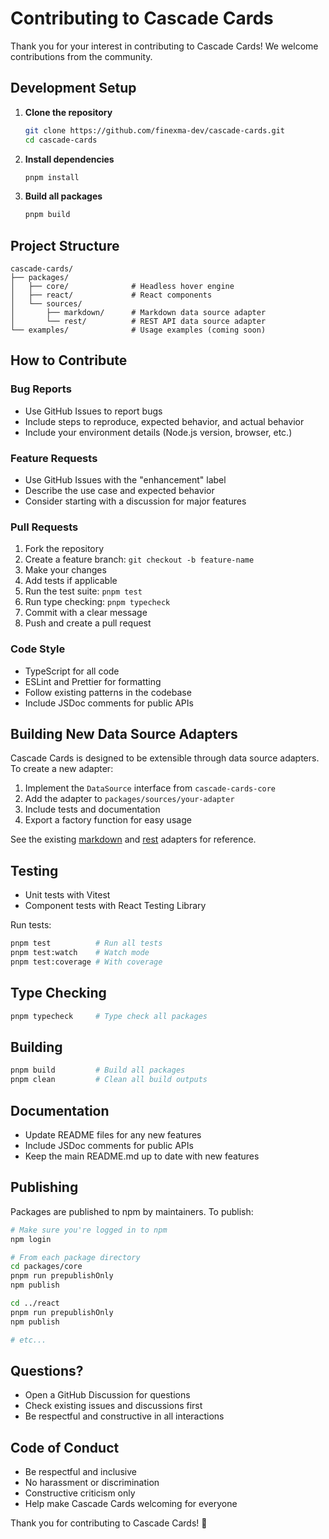 # Contributing to Cascade Cards

Thank you for your interest in contributing to Cascade Cards! We welcome contributions from the community.

## Development Setup

1. **Clone the repository**
   ```bash
   git clone https://github.com/finexma-dev/cascade-cards.git
   cd cascade-cards
   ```

2. **Install dependencies**
   ```bash
   pnpm install
   ```

3. **Build all packages**
   ```bash
   pnpm build
   ```

## Project Structure

```
cascade-cards/
├── packages/
│   ├── core/              # Headless hover engine
│   ├── react/             # React components
│   └── sources/
│       ├── markdown/      # Markdown data source adapter
│       └── rest/          # REST API data source adapter
└── examples/              # Usage examples (coming soon)
```

## How to Contribute

### Bug Reports
- Use GitHub Issues to report bugs
- Include steps to reproduce, expected behavior, and actual behavior
- Include your environment details (Node.js version, browser, etc.)

### Feature Requests
- Use GitHub Issues with the "enhancement" label
- Describe the use case and expected behavior
- Consider starting with a discussion for major features

### Pull Requests
1. Fork the repository
2. Create a feature branch: `git checkout -b feature-name`
3. Make your changes
4. Add tests if applicable
5. Run the test suite: `pnpm test`
6. Run type checking: `pnpm typecheck`
7. Commit with a clear message
8. Push and create a pull request

### Code Style
- TypeScript for all code
- ESLint and Prettier for formatting
- Follow existing patterns in the codebase
- Include JSDoc comments for public APIs

## Building New Data Source Adapters

Cascade Cards is designed to be extensible through data source adapters. To create a new adapter:

1. Implement the `DataSource` interface from `cascade-cards-core`
2. Add the adapter to `packages/sources/your-adapter`
3. Include tests and documentation
4. Export a factory function for easy usage

See the existing [markdown](packages/sources/markdown) and [rest](packages/sources/rest) adapters for reference.

## Testing

- Unit tests with Vitest
- Component tests with React Testing Library

Run tests:
```bash
pnpm test          # Run all tests
pnpm test:watch    # Watch mode
pnpm test:coverage # With coverage
```

## Type Checking

```bash
pnpm typecheck     # Type check all packages
```

## Building

```bash
pnpm build         # Build all packages
pnpm clean         # Clean all build outputs
```

## Documentation
- Update README files for any new features
- Include JSDoc comments for public APIs
- Keep the main README.md up to date with new features

## Publishing

Packages are published to npm by maintainers. To publish:

```bash
# Make sure you're logged in to npm
npm login

# From each package directory
cd packages/core
pnpm run prepublishOnly
npm publish

cd ../react
pnpm run prepublishOnly
npm publish

# etc...
```

## Questions?
- Open a GitHub Discussion for questions
- Check existing issues and discussions first
- Be respectful and constructive in all interactions

## Code of Conduct
- Be respectful and inclusive
- No harassment or discrimination
- Constructive criticism only
- Help make Cascade Cards welcoming for everyone

Thank you for contributing to Cascade Cards! 🚀
